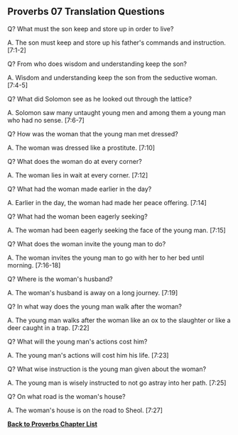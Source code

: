 ## Proverbs 07 Translation Questions ##

Q? What must the son keep and store up in order to live?

A. The son must keep and store up his father's commands and instruction. [7:1-2]

Q? From who does wisdom and understanding keep the son?

A. Wisdom and understanding keep the son from the seductive woman. [7:4-5]

Q? What did Solomon see as he looked out through the lattice?

A. Solomon saw many untaught young men and among them a young man who had no sense. [7:6-7]

Q? How was the woman that the young man met dressed?

A. The woman was dressed like a prostitute. [7:10]

Q? What does the woman do at every corner?

A. The woman lies in wait at every corner. [7:12]

Q? What had the woman made earlier in the day?

A. Earlier in the day, the woman had made her peace offering. [7:14]

Q? What had the woman been eagerly seeking?

A. The woman had been eagerly seeking the face of the young man. [7:15]

Q? What does the woman invite the young man to do?

A. The woman invites the young man to go with her to her bed until morning. [7:16-18]

Q? Where is the woman's husband?

A. The woman's husband is away on a long journey. [7:19]

Q? In what way does the young man walk after the woman?

A. The young man walks after the woman like an ox to the slaughter or like a deer caught in a trap. [7:22]

Q? What will the young man's actions cost him?

A. The young man's actions will cost him his life. [7:23]

Q? What wise instruction is the young man given about the woman?

A. The young man is wisely instructed to not go astray into her path. [7:25]

Q? On what road is the woman's house?

A. The woman's house is on the road to Sheol. [7:27]

__[Back to Proverbs Chapter List](./)__

